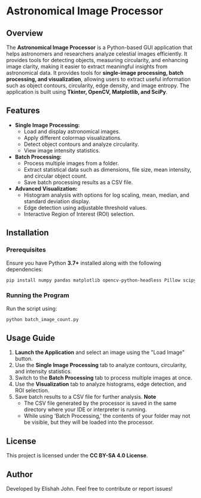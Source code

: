 # Astronomical Image Processor

## Overview

The **Astronomical Image Processor** is a Python-based GUI application that helps astronomers and researchers analyze celestial images efficiently. It provides tools for detecting objects, measuring circularity, and enhancing image clarity, making it easier to extract meaningful insights from astronomical data. It provides tools for **single-image processing, batch processing, and visualization**, allowing users to extract useful information such as object contours, circularity, edge density, and image entropy. The application is built using **Tkinter, OpenCV, Matplotlib, and SciPy**.

## Features

- **Single Image Processing:**
  - Load and display astronomical images.
  - Apply different colormap visualizations.
  - Detect object contours and analyze circularity.
  - View image intensity statistics.
- **Batch Processing:**
  - Process multiple images from a folder.
  - Extract statistical data such as dimensions, file size, mean intensity, and circular object count.
  - Save batch processing results as a CSV file.
- **Advanced Visualization:**
  - Histogram analysis with options for log scaling, mean, median, and standard deviation display.
  - Edge detection using adjustable threshold values.
  - Interactive Region of Interest (ROI) selection.

## Installation

### Prerequisites

Ensure you have Python **3.7+** installed along with the following dependencies:

```bash
pip install numpy pandas matplotlib opencv-python-headless Pillow scipy
```

### Running the Program

Run the script using:

```bash
python batch_image_count.py
```

## Usage Guide

1. **Launch the Application** and select an image using the "Load Image" button.
2. Use the **Single Image Processing** tab to analyze contours, circularity, and intensity statistics.
3. Switch to the **Batch Processing** tab to process multiple images at once.
4. Use the **Visualization** tab to analyze histograms, edge detection, and ROI selection.
5. Save batch results to a CSV file for further analysis.
**Note**
   - The CSV file generated by the processor is saved in the same directory where your IDE or interpreter is running.
   - While using 'Batch Processing,' the contents of your folder may not be visible, but they will be loaded into the processor.

## License

This project is licensed under the **CC BY-SA 4.0 License**.

## Author

Developed by Elishah John. Feel free to contribute or report issues!

